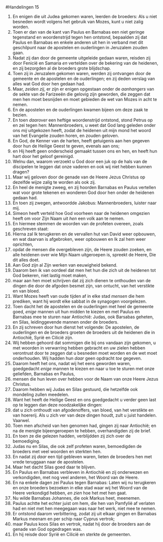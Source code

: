#Handelingen 15
1. En enigen die uit Judea gekomen waren, leerden de broeders: Als u niet besneden wordt volgens het gebruik van Mozes, kunt u niet zalig worden.
2. Toen er dan van de kant van Paulus en Barnabas een niet geringe tegenstand en woordenstrijd tegen hen ontstond, bepaalden zij dat Paulus en Barnabas en enkele anderen uit hen in verband met dit geschilpunt naar de apostelen en ouderlingen in Jeruzalem zouden gaan.
3. Nadat zij dan door de gemeente uitgeleide gedaan waren, reisden zij door Fenicië en Samaria *en* vertelden over de bekering van de heidenen, en zij bezorgden al de broeders grote blijdschap.
4. Toen zij in Jeruzalem gekomen waren, werden zij ontvangen door de gemeente en de apostelen en de ouderlingen; en zij deden verslag van alles wat God door hen gedaan had.
5. Maar, *zeiden zij*, er zijn er enigen opgestaan onder de *aanhangers* van de sekte van de Farizeeën die gelovig zijn geworden, die zeggen dat men hen moet besnijden en moet gebieden de wet van Mozes in acht te nemen.
6. En de apostelen en de ouderlingen kwamen bijeen om deze zaak te bezien.
7. En toen *daarover* een heftige woordenstrijd ontstond, stond Petrus op en zei tegen hen: Mannenbroeders, u weet dat God lang geleden onder ons *mij* uitgekozen heeft, zodat de heidenen uit mijn mond het woord van het Evangelie zouden horen, en zouden geloven.
8. En God, de Kenner van de harten, heeft getuigenis aan hen gegeven door hun de Heilige Geest te geven, evenals aan ons;
9. en Hij heeft geen onderscheid gemaakt tussen ons en hen, en heeft hun hart door het geloof gereinigd.
10. Welnu dan, waarom verzoekt u God door een juk op de hals van de discipelen te leggen dat onze vaderen en ook wij niet hebben kunnen dragen?
11. Maar wij geloven door de genade van de Heere Jezus Christus op dezelfde wijze zalig te worden als ook zij.
12. En heel de menigte zweeg, en zij hoorden Barnabas en Paulus vertellen wat voor grote tekenen en wonderen God door hen onder de heidenen gedaan had.
13. En toen zij zwegen, antwoordde Jakobus: Mannenbroeders, luister naar mij.
14. Simeon heeft verteld hoe God voorheen naar de heidenen omgezien heeft om voor Zijn Naam uit *hen* een volk aan te nemen.
15. En hiermee stemmen de woorden van de profeten overeen, zoals geschreven staat:
16. Hierna zal Ik terugkeren en de vervallen hut van David weer opbouwen, en wat daarvan is afgebroken, weer opbouwen en Ik zal hem weer oprichten,
17. opdat de mensen die overgebleven zijn, de Heere zouden zoeken, en alle heidenen over wie Mijn Naam uitgeroepen is, spreekt de Heere, Die dit alles doet.
18. Aan God zijn al Zijn werken van eeuwigheid bekend.
19. Daarom ben ik van oordeel dat men het hun die zich uit de heidenen tot God bekeren, niet lastig moet maken,
20. maar aan hen moet schrijven dat zij zich dienen te onthouden van de dingen die door de afgoden besmet zijn, van ontucht, van het verstikte en van bloed.
21. Want Mozes heeft van oude tijden af in elke stad *mensen* die hem prediken, want hij wordt elke sabbat in de synagogen voorgelezen.
22. Toen dacht het de apostelen en de ouderlingen met heel de gemeente goed, *enige* mannen uit hun midden te kiezen en met Paulus en Barnabas mee te sturen naar Antiochië: Judas, ook Barsabas geheten, en Silas, leidinggevende mannen onder de broeders.
23. En zij schreven door hun dienst het volgende: De apostelen, de ouderlingen en de broeders groeten de broeders uit de heidenen die in Antiochië, Syrië en Cilicië zijn.
24. Wij hebben gehoord dat sommigen die bij ons vandaan zijn gekomen, u met woorden in verwarring hebben gebracht en uw zielen hebben verontrust door te zeggen dat u besneden moet worden en de wet moet onderhouden. Wij hadden hun *daar* geen opdracht *toe* gegeven.
25. Daarom heeft het ons, nadat wij het eens geworden waren, goedgedacht *enige* mannen te kiezen en naar u toe te sturen met onze geliefden, Barnabas en Paulus,
26. mensen die hun leven over hebben voor de Naam van onze Heere Jezus Christus.
27. Daarom hebben wij Judas en Silas gestuurd, die hetzelfde ook mondeling zullen meedelen.
28. Want het heeft de Heilige Geest en ons goedgedacht u verder geen last op te leggen dan deze noodzakelijke dingen:
29. dat u zich onthoudt van afgodenoffers, van bloed, van het verstikte en van hoererij. Als u zich ver van deze dingen houdt, zult u juist handelen. Vaarwel.
30. Toen men afscheid van hen genomen had, gingen zij naar Antiochië; en na de menigte bijeengeroepen te hebben, overhandigden zij de brief.
31. En toen ze die gelezen hadden, verblijdden zij zich over de bemoediging.
32. Judas nu en Silas, die ook zelf profeten waren, bemoedigden de broeders met veel woorden en sterkten hen.
33. En nadat zij *daar* een tijd gebleven waren, lieten de broeders hen met vrede teruggaan naar de apostelen.
34. Maar het dacht Silas goed daar te blijven.
35. En Paulus en Barnabas verbleven in Antiochië en zij onderwezen en verkondigden, met nog veel anderen, het Woord van de Heere.
36. En na enkele dagen zei Paulus tegen Barnabas: Laten wij nu terugkeren en onze broeders bezoeken in elke stad waar wij het Woord van de Heere verkondigd hebben, *en zien* hoe het met hen gaat.
37. Nu wilde Barnabas Johannes, die ook Markus heet, meenemen.
38. Paulus achtte het echter juist om hem, die hen van Pamfylië af verlaten had en niet met hen meegegaan was naar het werk, niet mee te nemen.
39. Er ontstond daarom verbittering, zodat zij uit elkaar gingen en Barnabas Markus meenam en per schip naar Cyprus vertrok;
40. maar Paulus koos Silas en vertrok, nadat hij door de broeders aan de genade van God opgedragen was.
41. En hij reisde door Syrië en Cilicië en sterkte de gemeenten.

